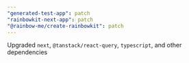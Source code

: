 ```yaml
---
"generated-test-app": patch
"rainbowkit-next-app": patch
"@rainbow-me/create-rainbowkit": patch
---
```


Upgraded `next`, `@tanstack/react-query`, `typescript`, and other dependencies
